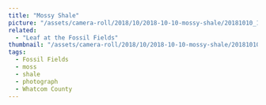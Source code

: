 ```yaml
---
title: "Mossy Shale"
picture: "/assets/camera-roll/2018/10/2018-10-10-mossy-shale/20181010_191932429_iOS.jpg"
related:
  - "Leaf at the Fossil Fields"
thumbnail: "/assets/camera-roll/2018/10/2018-10-10-mossy-shale/20181010_191932429_iOS-thumbnail.jpg"
tags:
  - Fossil Fields
  - moss
  - shale
  - photograph
  - Whatcom County
---
```

